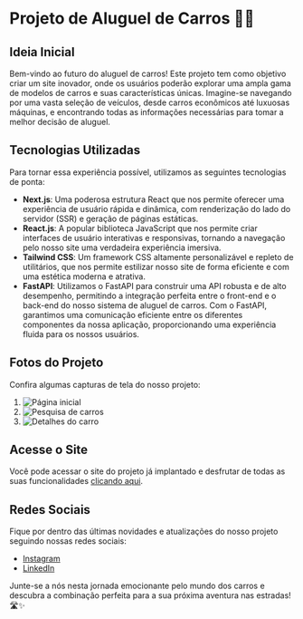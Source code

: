 # Projeto de Aluguel de Carros 🚗💨

## Ideia Inicial
Bem-vindo ao futuro do aluguel de carros! Este projeto tem como objetivo criar um site inovador, onde os usuários poderão explorar uma ampla gama de modelos de carros e suas características únicas. Imagine-se navegando por uma vasta seleção de veículos, desde carros econômicos até luxuosas máquinas, e encontrando todas as informações necessárias para tomar a melhor decisão de aluguel.

## Tecnologias Utilizadas
Para tornar essa experiência possível, utilizamos as seguintes tecnologias de ponta:
- **Next.js**: Uma poderosa estrutura React que nos permite oferecer uma experiência de usuário rápida e dinâmica, com renderização do lado do servidor (SSR) e geração de páginas estáticas.
- **React.js**: A popular biblioteca JavaScript que nos permite criar interfaces de usuário interativas e responsivas, tornando a navegação pelo nosso site uma verdadeira experiência imersiva.
- **Tailwind CSS**: Um framework CSS altamente personalizável e repleto de utilitários, que nos permite estilizar nosso site de forma eficiente e com uma estética moderna e atrativa.
- **FastAPI**: Utilizamos o FastAPI para construir uma API robusta e de alto desempenho, permitindo a integração perfeita entre o front-end e o back-end do nosso sistema de aluguel de carros. Com o FastAPI, garantimos uma comunicação eficiente entre os diferentes componentes da nossa aplicação, proporcionando uma experiência fluida para os nossos usuários.

## Fotos do Projeto
Confira algumas capturas de tela do nosso projeto:

1. ![Página inicial](link_para_a_imagem)
2. ![Pesquisa de carros](link_para_a_imagem)
3. ![Detalhes do carro](link_para_a_imagem)

## Acesse o Site
Você pode acessar o site do projeto já implantado e desfrutar de todas as suas funcionalidades [clicando aqui](link_do_site_deployado).

## Redes Sociais
Fique por dentro das últimas novidades e atualizações do nosso projeto seguindo nossas redes sociais:
- [Instagram]([https://instagram.com/seu_instagram](https://www.instagram.com/devsemclasse?igsh=ZG5meGNpaWgwYW91))
- [LinkedIn]([https://linkedin.com/in/seu_linkedin](https://www.linkedin.com/in/caique-de-paula-nascimento-643252238/?originalSubdomain=br))

Junte-se a nós nesta jornada emocionante pelo mundo dos carros e descubra a combinação perfeita para a sua próxima aventura nas estradas! 🛣️✨
